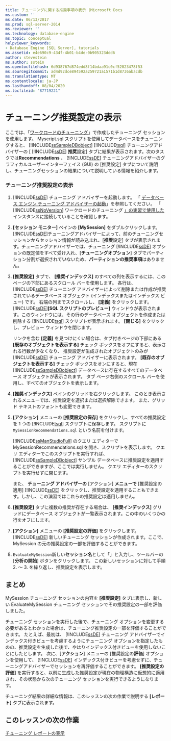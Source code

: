 ```yaml
---
title: チューニングに関する推奨事項の表示 |Microsoft Docs
ms.custom: ''
ms.date: 06/13/2017
ms.prod: sql-server-2014
ms.reviewer: ''
ms.technology: database-engine
ms.topic: conceptual
helpviewer_keywords:
- Database Engine [SQL Server], tutorials
ms.assetid: e4e690c9-434f-4b01-b4de-0b905323ddd6
author: stevestein
ms.author: sstein
ms.openlocfilehash: 6d938767d874edd8f14bdaa91c0cf52023478f53
ms.sourcegitcommit: ad4d92dce894592a259721a1571b1d8736abacdb
ms.translationtype: MT
ms.contentlocale: ja-JP
ms.lasthandoff: 08/04/2020
ms.locfileid: "87719221"
---
```

# <a name="viewing-tuning-recommendations"></a>チューニング推奨設定の表示
   ここでは、「[ワークロードのチューニング](lesson-1-1-tuning-a-workload.md)」で作成したチューニング セッションを使用します。 Myscript.sql スクリプトを使用してデータベースをチューニングすると、 [!INCLUDE[ssSampleDBobject](../../includes/sssampledbobject-md.md)] [!INCLUDE[tsql](../../includes/tsql-md.md)] チューニングアドバイザーの [ [!INCLUDE[ssDE](../../includes/ssde-md.md)] **推奨**設定] タブに結果が表示されます。次のタスクでは**Recommendations** 、 [!INCLUDE[ssDE](../../includes/ssde-md.md)] チューニングアドバイザーのグラフィカルユーザーインターフェイス (GUI) の [推奨設定] タブについて説明し、チューニングセッションの結果について説明している情報を紹介します。  
  
### <a name="view-tuning-recommendations"></a>チューニング推奨設定の表示  
  
1.  [!INCLUDE[ssDE](../../includes/ssde-md.md)] チューニング アドバイザーを起動します。 「 [データベース エンジン チューニング アドバイザーの起動](../../relational-databases/performance/database-engine-tuning-advisor.md)」を参照してください。 「 [!INCLUDE[ssNoVersion](../../includes/ssnoversion-md.md)] ワークロードのチューニング [」の実習で使用した](lesson-1-1-tuning-a-workload.md)インスタンスに接続していることを確認します。  
  
2.  **[セッション モニター]** ペインの **[MySession]** をダブルクリックします。 [!INCLUDE[ssDE](../../includes/ssde-md.md)]チューニングアドバイザーによって、前のチューニングセッションからセッション情報が読み込まれ、[**推奨**設定] タブが表示されます。チューニングアドバイザーでは、チューニング [!INCLUDE[ssDE](../../includes/ssde-md.md)] オプションの既定値をすべて受け入れ、[**チューニングオプション**] タブでパーティション分割が選択されて**い**ないため、**パーティションの推奨事項**はありません。  
  
3.  **[推奨設定]** タブで、 **[推奨インデックス]** のすべての列を表示するには、このページの下部にあるスクロール バーを使用します。 各行は、 [!INCLUDE[ssDE](../../includes/ssde-md.md)] チューニング アドバイザーによって削除または作成が推奨されているデータベース オブジェクト (インデックスまたはインデックス ビュー) です。 右端の列までスクロールし、 **[定義]** をクリックします。 [!INCLUDE[ssDE](../../includes/ssde-md.md)]**[SQL スクリプトのプレビュー]** ウィンドウが表示されます。このウィンドウには、その行のデータベース オブジェクトを作成または削除する [!INCLUDE[tsql](../../includes/tsql-md.md)] スクリプトが表示されます。 **[閉じる]** をクリックし、プレビュー ウィンドウを閉じます。  
  
     リンクを含む **[定義]** を見つけにくい場合は、タブ付きページの下部にある **[既存のオブジェクトを表示する]** チェック ボックスをオフにすると、表示される行数が少なくなり、 推奨設定が生成されたオブジェクトのみが [!INCLUDE[ssDE](../../includes/ssde-md.md)] チューニング アドバイザーに表示されます。 **[既存のオブジェクトを表示する]** チェック ボックスをオンにすると、現在 [!INCLUDE[ssSampleDBobject](../../includes/sssampledbobject-md.md)] データベースに存在するすべてのデータベース オブジェクトが表示されます。 タブ ページ右側のスクロール バーを使用し、すべてのオブジェクトを表示します。  
  
4.  **[推奨インデックス]** ペインのグリッドを右クリックします。 このとき表示されるメニューでは、推奨設定を選択または選択解除できます。 また、グリッド テキストのフォントも変更できます。  
  
5.  **[アクション]** メニューの **[推奨設定の保存]** をクリックし、すべての推奨設定を 1 つの [!INCLUDE[tsql](../../includes/tsql-md.md)] スクリプトに保存します。 スクリプトに `MySessionRecommendations.sql` という名前を付けます。  
  
     [!INCLUDE[ssManStudioFull](../../includes/ssmanstudiofull-md.md)] のクエリ エディターで MySessionRecommendations.sql を開き、スクリプトを表示します。 クエリ エディターでこのスクリプトを実行すれば、 [!INCLUDE[ssSampleDBobject](../../includes/sssampledbobject-md.md)] サンプル データベースに推奨設定を適用することができますが、ここでは実行しません。 クエリ エディターのスクリプトを実行せずに閉じます。  
  
     また、 **チューニング アドバイザーの** [アクション] **メニューで** [推奨設定の適用] [!INCLUDE[ssDE](../../includes/ssde-md.md)] をクリックし、推奨設定を適用することもできます。しかし、この演習ではこれらの推奨設定は適用しません。  
  
6.  **[推奨設定]** タブに複数の推奨が存在する場合は、 **[推奨インデックス]** グリッドにデータベース オブジェクトが一覧表示されます。この中のいくつかの行をオフにします。  
  
7.  **[アクション]** メニューの **[推奨設定の評価]** をクリックします。 [!INCLUDE[ssDE](../../includes/ssde-md.md)] 新しいチューニング セッションが作成されます。ここで、MySession の元の推奨設定の一部を評価することができます。  
  
8.  `EvaluateMySession`新しい**セッション名**として「」と入力し、ツールバーの [**分析の開始**] ボタンをクリックします。 この新しいセッションに対して手順 2. ～ 3. を繰り返し、推奨設定を表示します。  
  
## <a name="summary"></a>まとめ  
 MySession チューニング セッションの内容を **[推奨設定]** タブに表示し、新しい EvaluateMySession チューニング セッションでその推奨設定の一部を評価しました。  
  
 チューニング セッションを実行した後で、チューニング オプションを変更する必要があるとわかった場合は、チューニング推奨設定の一部を評価することができます。 たとえば、最初は、 [!INCLUDE[ssDE](../../includes/ssde-md.md)] チューニング アドバイザーでインデックス付きビューを考慮するようにチューニング オプションを指定したものの、推奨設定を生成した後で、やはりインデックス付きビューを使用しないことにしたとします。 次に、[**アクション**] メニューの [推奨設定の**評価**] オプションを使用して、 [!INCLUDE[ssDE](../../includes/ssde-md.md)] インデックス付きビューを考慮せずに、チューニングアドバイザーでセッションを再評価することができます。 **[推奨設定の評価]** を実行すると、以前に生成した推奨設定が現在の物理構造に仮想的に適用され、その状態から次のチューニング セッションを実行できるようになります。  
  
 チューニング結果の詳細な情報は、このレッスンの次の作業で説明する **[レポート]** タブに表示されます。  
  
## <a name="next-task-in-lesson"></a>このレッスンの次の作業  
 [チューニング レポートの表示](lesson-1-3-viewing-tuning-reports.md)  
  
  
